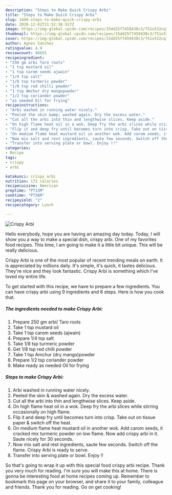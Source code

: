 ```yaml
---
description: "Steps to Make Quick Crispy Arbi"
title: "Steps to Make Quick Crispy Arbi"
slug: 1448-steps-to-make-quick-crispy-arbi
date: 2020-12-01T21:52:30.917Z
image: https://img-global.cpcdn.com/recipes/15dd25f7459438c3/751x532cq70/crispy-arbi-recipe-main-photo.jpg
thumbnail: https://img-global.cpcdn.com/recipes/15dd25f7459438c3/751x532cq70/crispy-arbi-recipe-main-photo.jpg
cover: https://img-global.cpcdn.com/recipes/15dd25f7459438c3/751x532cq70/crispy-arbi-recipe-main-photo.jpg
author: Agnes Sanchez
ratingvalue: 4.9
reviewcount: 46655
recipeingredient:
- "250 gm arbi Taro roots"
- "1 tsp mustard oil"
- "1 tsp carom seeds ajwain"
- "1/4 tsp salt"
- "1/8 tsp turmeric powder"
- "1/8 tsp red chilli powder"
- "1 tsp Amchur dry mangopowder"
- "1/2 tsp coriander powder"
- "as needed Oil for frying"
recipeinstructions:
- "Arbi washed in running water nicely."
- "Peeled the skin &amp; washed again. Dry the excess water."
- "Cut all the arbi into thin and lengthwise slices. Keep aside."
- "On high flame heat oil in a wok. Deep fry the arbi slices while stirring occasionally on high flame."
- "Flip it and deep fry until becomes turn into crisp. Take out on tissue paper &amp; switch off the heat."
- "On medium flame heat mustard oil in another wok. Add carom seeds, it cracked mix turmeric powder on low flame. Now add crispy arbi in it. Saute nicely for 30 seconds."
- "Now mix salt and rest ingredients, saute few seconds. Switch off the flame. Crispy Arbi is ready to serve."
- "Transfer into serving plate or bowl. Enjoy !!"
categories:
- Recipe
tags:
- crispy
- arbi

katakunci: crispy arbi 
nutrition: 173 calories
recipecuisine: American
preptime: "PT13M"
cooktime: "PT36M"
recipeyield: "2"
recipecategory: Lunch

---
```



![Crispy Arbi](https://img-global.cpcdn.com/recipes/15dd25f7459438c3/751x532cq70/crispy-arbi-recipe-main-photo.jpg)

Hello everybody, hope you are having an amazing day today. Today, I will show you a way to make a special dish, crispy arbi. One of my favorites food recipes. This time, I am going to make it a little bit unique. This will be really delicious.



Crispy Arbi is one of the most popular of recent trending meals on earth. It is appreciated by millions daily. It's simple, it's quick, it tastes delicious. They're nice and they look fantastic. Crispy Arbi is something which I've loved my entire life.


To get started with this recipe, we have to prepare a few ingredients. You can have crispy arbi using 9 ingredients and 8 steps. Here is how you cook that.

<!--inarticleads1-->

##### The ingredients needed to make Crispy Arbi:

1. Prepare 250 gm arbi/ Taro roots
1. Take 1 tsp mustard oil
1. Take 1 tsp carom seeds (ajwain)
1. Prepare 1/4 tsp salt
1. Take 1/8 tsp turmeric powder
1. Get 1/8 tsp red chilli powder
1. Take 1 tsp Amchur (dry mango)powder
1. Prepare 1/2 tsp coriander powder
1. Make ready as needed Oil for frying




<!--inarticleads2-->

##### Steps to make Crispy Arbi:

1. Arbi washed in running water nicely.
1. Peeled the skin &amp; washed again. Dry the excess water.
1. Cut all the arbi into thin and lengthwise slices. Keep aside.
1. On high flame heat oil in a wok. Deep fry the arbi slices while stirring occasionally on high flame.
1. Flip it and deep fry until becomes turn into crisp. Take out on tissue paper &amp; switch off the heat.
1. On medium flame heat mustard oil in another wok. Add carom seeds, it cracked mix turmeric powder on low flame. Now add crispy arbi in it. Saute nicely for 30 seconds.
1. Now mix salt and rest ingredients, saute few seconds. Switch off the flame. Crispy Arbi is ready to serve.
1. Transfer into serving plate or bowl. Enjoy !!




So that's going to wrap it up with this special food crispy arbi recipe. Thank you very much for reading. I'm sure you will make this at home. There is gonna be interesting food at home recipes coming up. Remember to bookmark this page on your browser, and share it to your family, colleague and friends. Thank you for reading. Go on get cooking!
